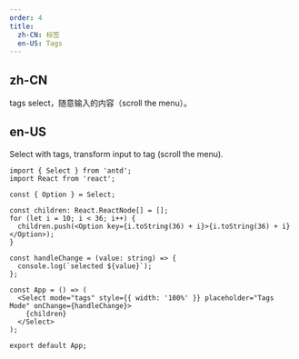 ```yaml
---
order: 4
title:
  zh-CN: 标签
  en-US: Tags
---
```


## zh-CN

tags select，随意输入的内容（scroll the menu）。

## en-US

Select with tags, transform input to tag (scroll the menu).

```tsx
import { Select } from 'antd';
import React from 'react';

const { Option } = Select;

const children: React.ReactNode[] = [];
for (let i = 10; i < 36; i++) {
  children.push(<Option key={i.toString(36) + i}>{i.toString(36) + i}</Option>);
}

const handleChange = (value: string) => {
  console.log(`selected ${value}`);
};

const App = () => (
  <Select mode="tags" style={{ width: '100%' }} placeholder="Tags Mode" onChange={handleChange}>
    {children}
  </Select>
);

export default App;
```
